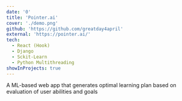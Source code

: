 ```yaml
---
date: '0'
title: 'Pointer.ai'
cover: './demo.png'
github: 'https://github.com/greatday4april'
external: 'https://pointer.ai/'
tech:
  - React (Hook)
  - Django
  - Sckit-Learn
  - Python Multithreading
showInProjects: true
---
```


A ML-based web app that generates optimal learning plan based on evaluation of user abilities and goals

